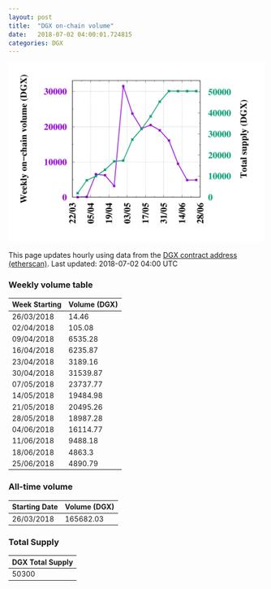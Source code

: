 ```yaml
---
layout: post
title:  "DGX on-chain volume"
date:   2018-07-02 04:00:01.724815
categories: DGX
---
```


![DGX volume graph](dgxvolume_scripts/out.png)


This page updates hourly using data from the [DGX contract address (etherscan)](https://etherscan.io/token/0x4f3afec4e5a3f2a6a1a411def7d7dfe50ee057bf). Last updated:
2018-07-02 04:00 UTC

### Weekly volume table

Week Starting | Volume (DGX)
--- | ---
26/03/2018|14.46
02/04/2018|105.08
09/04/2018|6535.28
16/04/2018|6235.87
23/04/2018|3189.16
30/04/2018|31539.87
07/05/2018|23737.77
14/05/2018|19484.98
21/05/2018|20495.26
28/05/2018|18987.28
04/06/2018|16114.77
11/06/2018|9488.18
18/06/2018|4863.3
25/06/2018|4890.79


### All-time volume

Starting Date | Volume (DGX)
--- | ---
26/03/2018|165682.03

### Total Supply

| DGX Total Supply |
| --- |
|50300|

